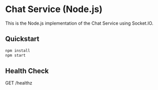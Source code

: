 # Chat Service (Node.js)

This is the Node.js implementation of the Chat Service using Socket.IO.

## Quickstart

```bash
npm install
npm start
```

## Health Check

GET /healthz
